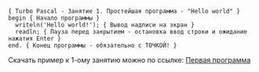 
```
{ Turbo Pascal - Занятие 1. Простейшая программа - "Hello world" }
begin { Начало программы }
  writeln('Hello world!'); { Вывод надписи на экран }
  readln; { Пауза перед закрытием - остановка ввод строки и ожидание нажатия Enter }
end. { Конец программы - обязательно с ТОЧКОЙ! }
```

Скачать пример к 1-ому занятию можно по ссылке: [Первая программа](http://d-edit.googlecode.com/svn/trunk/tp7/FIRST.PAS)